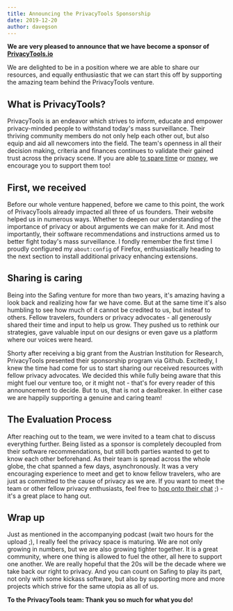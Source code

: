 ```yaml
---
title: Announcing the PrivacyTools Sponsorship
date: 2019-12-20
author: davegson
---
```


**We are very pleased to announce that we have become a sponsor of [PrivacyTools.io](https://privacytools.io)**

We are delighted to be in a position where we are able to share our resources, and equally enthusiastic that we can start this off by supporting the amazing team behind the PrivacyTools venture.

## What is PrivacyTools?

PrivacyTools is an endeavor which strives to inform, educate and empower privacy-minded people to withstand today's mass surveillance. Their thriving community members do not only help each other out, but also equip and aid all newcomers into the field. The team's openness in all their decision making, criteria and finances continues to validate their gained trust across the privacy scene. If you are able [to spare time](https://www.privacytools.io/index.html#participate) or [money](https://www.privacytools.io/donate/), we encourage you to support them too!


## First, we received

Before our whole venture happened, before we came to this point, the work of PrivacyTools already impacted all three of us founders. Their website helped us in numerous ways. Whether to deepen our understanding of the importance of privacy or about arguments we can make for it. And most importantly, their software recommendations and instructions armed us to better fight today's mass surveillance. I fondly remember the first time I proudly configured my `about:config` of Firefox, enthusiastically heading to the next section to install additional privacy enhancing extensions.

## Sharing is caring

Being into the Safing venture for more than two years, it's amazing having a look back and realizing how far we have come. But at the same time it's also humbling to see how much of it cannot be credited to us, but insteaf to others. Fellow travelers, founders or privacy advocates - all generously shared their time and input to help us grow. They pushed us to rethink our strategies, gave valuable input on our designs or even gave us a platform where our voices were heard.

Shorty after receiving a big grant from the Austrian Institution for Research, PrivacyTools presented their sponsorship program via Github. Excitedly, I knew the time had come for us to start sharing our received resources with fellow privacy advocates. We decided this while fully being aware that this might fuel our venture too, or it might not - that's for every reader of this announcement to decide. But to us, that is not a dealbreaker. In either case we are happily supporting a genuine and caring team!

## The Evaluation Process

After reaching out to the team, we were invited to a team chat to discuss everything further. Being listed as a sponsor is completely decoupled from their software recommendations, but still both parties wanted to get to know each other beforehand. As their team is spread across the whole globe, the chat spanned a few days, asynchronously. It was a very encouraging experience to meet and get to know fellow travelers, who are just as committed to the cause of privacy as we are. If you want to meet the team or other fellow privacy enthusiasts, feel free to [hop onto their chat](https://chat.privacytools.io/) ;) - it's a great place to hang out.

## Wrap up

Just as mentioned in the accompanying podcast (wait two hours for the upload ;), I really feel the privacy space is maturing. We are not only growing in numbers, but we are also growing tighter together. It is a great community, where one thing is allowed to fuel the other, all here to support one another. We are really hopeful that the 20s will be the decade where we take back our right to privacy. And you can count on Safing to play its part, not only with some kickass software, but also by supporting more and more projects which strive for the same utopia as all of us.

**To the PrivacyTools team: Thank you so much for what you do!**
